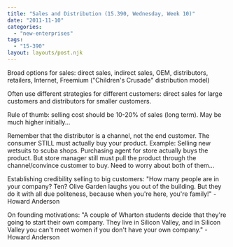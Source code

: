 ```yaml
---
title: "Sales and Distribution (15.390, Wednesday, Week 10)"
date: "2011-11-10"
categories: 
  - "new-enterprises"
tags: 
  - "15-390"
layout: layouts/post.njk
---
```


Broad options for sales: direct sales, indirect sales, OEM, distributors, retailers, Internet, Freemium ("Children's Crusade" distribution model)

Often use different strategies for different customers: direct sales for large customers and distributors for smaller customers.

Rule of thumb: selling cost should be 10-20% of sales (long term). May be much higher initially...

Remember that the distributor is a channel, not the end customer. The consumer STILL must actually buy your product. Example: Selling new wetsuits to scuba shops. Purchasing agent for store actually buys the product. But store manager still must pull the product through the channel/convince customer to buy. Need to worry about both of them...

Establishing credibility selling to big customers: "How many people are in your company? Ten? Olive Garden laughs you out of the building. But they do it with all due politeness, because when you're here, you're family!" - Howard Anderson

On founding motivations: "A couple of Wharton students decide that they're going to start their own company. They live in Silicon Valley, and in Silicon Valley you can't meet women if you don't have your own company." - Howard Anderson
